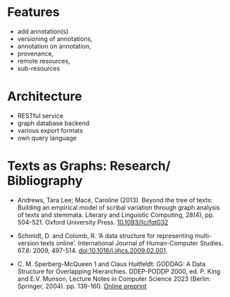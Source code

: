 # Features

* add annotation(s)
* versioning of annotations, 
* annotation on annotation, 
* provenance, 
* remote resources, 
* sub-resources

# Architecture

* RESTful service
* graph database backend
* various export formats
* own query language

# Texts as Graphs: Research/ Bibliography

* Andrews, Tara Lee; Macé, Caroline (2013). Beyond the tree of texts: Building an empirical model of 
  scribal variation through graph analysis of texts and stemmata. Literary and Linguistic
  Computing, 28(4), pp. 504-521. Oxford University Press.
  [10.1093/llc/fqt032](http://dx.doi.org/10.1093/llc/fqt032)
  
* Schmidt, D. and Colomb, R. ‘A data structure for representing multi-version texts online’. 
  International Journal of Human-Computer Studies. 67.6: 2009, 497-514. 
  [doi:10.1016/j.ijhcs.2009.02.001](http://dx.doi.org/10.1016/j.ijhcs.2009.02.001).
  
* C. M. Sperberg-McQueen 1 and Claus Huitfeldt: GODDAG: A Data Structure for Overlapping Hierarchies.
  DDEP-PODDP 2000, ed. P. King and E.V. Munson, Lecture Notes in Computer Science 2023 (Berlin: Springer, 2004). 
  pp. 139-160.
  [Online preprint](http://cmsmcq.com/2000/poddp2000.html)
